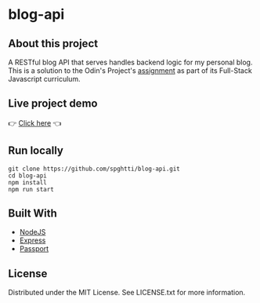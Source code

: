 # blog-api

## About this project

A RESTful blog API that serves handles backend logic for my personal blog. This is a solution to the Odin's Project's [assignment](https://www.theodinproject.com/lessons/nodejs-blog-api) as part of its Full-Stack Javascript curriculum.

## Live project demo

:point_right: [Click here]() :point_left:

## Run locally

```
git clone https://github.com/spghtti/blog-api.git
cd blog-api
npm install
npm run start

```

## Built With

- [NodeJS](https://nodejs.org/en)
- [Express](https://expressjs.com/)
- [Passport](https://www.passportjs.org/)

## License

Distributed under the MIT License. See LICENSE.txt for more information.

